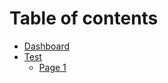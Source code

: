 # Table of contents

* [Dashboard](README.md)
* [Test](test/README.md)
  * [Page 1](test/page-1.md)
